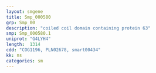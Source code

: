 ```yaml
---
layout: smgene
title: Smp_000580
grp: Smp_00
description: "coiled coil domain containing protein 63"
smp: Smp_000580.1
uniprot: "G4LYH4"
length:  1314
cdd: "COG1196, PLN02678, smart00434"
kk: ns
categories: sm
---
```

